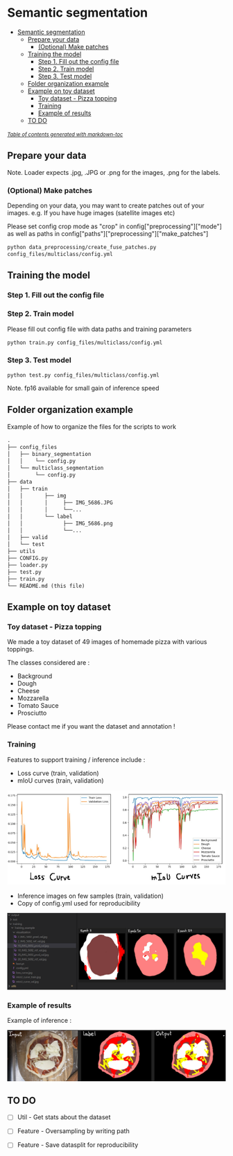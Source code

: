 # Semantic segmentation

- [Semantic segmentation](#semantic-segmentation)
  * [Prepare your data](#prepare-your-data)
    + [(Optional) Make patches](#-optional--make-patches)
  * [Training the model](#training-the-model)
    + [Step 1. Fill out the config file](#step-1-fill-out-the-config-file)
    + [Step 2. Train model](#step-2-train-model)
    + [Step 3. Test model](#step-3-test-model)
  * [Folder organization example](#folder-organization-example)
  * [Example on toy dataset](#example-on-toy-dataset)
    + [Toy dataset - Pizza topping](#toy-dataset---pizza-topping)
    + [Training](#training)
    + [Example of results](#example-of-results)
  * [TO DO](#to-do)

<small><i><a href='http://ecotrust-canada.github.io/markdown-toc/'>Table of contents generated with markdown-toc</a></i></small>


## Prepare your data

Note. Loader expects .jpg, .JPG or .png for the images, .png for the labels.

### (Optional) Make patches ###
Depending on your data, you may want to create patches out of your images.
e.g. If you have huge images (satellite images etc)

Please set config crop mode as "crop" in config["preprocessing"]["mode"] as well as paths in config["paths"]["preprocessing"]["make_patches"]

```
python data_preprocessing/create_fuse_patches.py config_files/multiclass/config.yml
```

## Training the model

### Step 1. Fill out the config file ###

### Step 2. Train model ###

Please fill out config file with data paths and training parameters

```
python train.py config_files/multiclass/config.yml
```

### Step 3. Test model ###
```
python test.py config_files/multiclass/config.yml
```
Note. fp16 available for small gain of inference speed

## Folder organization example ##

Example of how to organize the files for the scripts to work

```
.
├── config_files
│   ├── binary_segmentation
│   │    └── config.py
│   └── multiclass_segmentation
│        └── config.py
├── data 
│   ├── train 
│   │       ├── img
│   │       │     ├── IMG_5686.JPG
│   │       │     └──...
│   │       └── label
│   │             ├── IMG_5686.png
│   │             └──...
│   ├── valid
│   └── test
├── utils
├── CONFIG.py
├── loader.py 
├── test.py 
├── train.py 
└── README.md (this file)
```

## Example on toy dataset ##
### Toy dataset - Pizza topping ###
We made a toy dataset of 49 images of homemade pizza with various toppings. 

The classes considered are : 
- Background 
- Dough
- Cheese
- Mozzarella
- Tomato Sauce
- Prosciutto

Please contact me if you want the dataset and annotation !

### Training ###

Features to support training / inference include : 

- Loss curve (train, validation)
- mIoU curves (train, validation)

<img src="doc/curves.png"/>

- Inference images on few samples (train, validation)
- Copy of config.yml used for reproducibility

<img src="doc/training_monitoring.png"/>

### Example of results ###
Example of inference :

<img src="doc/pizza.png"/>

## TO DO ##
- [ ] Util - Get stats about the dataset
- [ ] Feature - Oversampling by writing path
- [ ] Feature - Save datasplit for reproducibility

